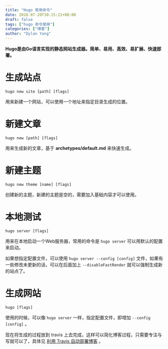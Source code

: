 ```yaml
---
title: "Hugo 常用命令"
date: 2018-07-20T10:15:21+08:00
draft: false
tags: ["hugo 命令使用"]
categories: ["博客"]
author: "Dylan Yang"
---
```


**Hugo是由Go语言实现的静态网站生成器。简单、易用、高效、易扩展、快速部署。**

<!--more-->

# 生成站点

`hugo new site [path] [flags]`

用来新建一个网站，可以使用一个地址来指定目录生成的位置。

# 新建文章

`hugo new [path] [flags]`

用来生成新的文章，基于 **archetypes/default.md** 来快速生成。

# 新建主题

`hugo new theme [name] [flags]`

创建新的主题，新建的主题是空的，需要加入基础内容才可以使用。

# 本地测试

`hugo server [flags]`

用来在本地启动一个Web服务器，常用的命令是 `hugo server` 可以用默认的配置来启动。

如果想指定配置文件，可以使用 `hugo server --config [config]` 文件，如果有一些修改未更新的话，可以在后面加上 `--disableFastRender` 就可以强制生成新的站点了。

# 生成网站

`hugo [flags]`

使用的时候，可以像 `hugo server` 一样，指定配置文件，即增加 `--config [config]` 。

现在将生成的过程放到 travis 上去完成，这样可以简化博客过程，只需要专注与写就可以了，具体见 [利用 Travis 自动部署博客](https://zucchiniy.github.io/blog/2018/%E5%88%A9%E7%94%A8-travis-%E8%87%AA%E5%8A%A8%E9%83%A8%E7%BD%B2%E5%8D%9A%E5%AE%A2.html) 。